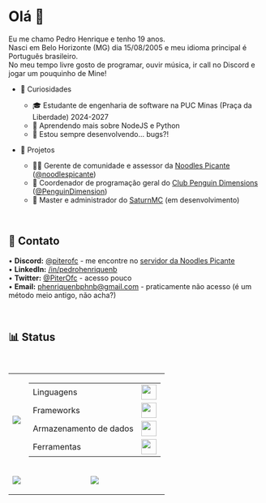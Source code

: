 # Olá 👋

Eu me chamo Pedro Henrique e tenho 19 anos.<br>
Nasci em Belo Horizonte (MG) dia 15/08/2005 e meu idioma principal é Português brasileiro.<br>
No meu tempo livre gosto de programar, ouvir música, ir call no Discord e jogar um pouquinho de Mine!<br>

- 🎈 Curiosidades
  - 🎓 Estudante de engenharia de software na PUC Minas (Praça da Liberdade) 2024-2027<br>
  - 🌱 Aprendendo mais sobre NodeJS e Python<br>
  - 🤔 Estou sempre desenvolvendo... bugs?!<br>

- 💼 Projetos
  - 🏃‍♂️ Gerente de comunidade e assessor da [Noodles Picante](https://www.noodlespicante.com) ([@noodlespicante](https://github.com/noodlespicante))<br>
  - 🐧 Coordenador de programação geral do [Club Penguin Dimensions](https://www.cpdimensions.com) ([@PenguinDimension](https://github.com/PenguinDimension))<br>
  - 🧩 Master e administrador do [SaturnMC](https://discord.gg/wcUJgsYUaq) (em desenvolvimento)<br>

<br>

📩 Contato
----
• **Discord:** [@piterofc](https://discord.com/users/351111345971789825) - me encontre no [servidor da Noodles Picante](https://discord.gg/P9dhMJQ)<br>
• **LinkedIn:** [/in/pedrohenriquenb](https://www.linkedin.com/in/pedrohenriquenb)<br>
• **Twitter:** [@PiterOfc](https://twitter.com/piterofc) - acesso pouco<br>
• **Email:** phenriquenbphnb@gmail.com - praticamente não acesso (é um método meio antigo, não acha?)<br>

<br>

📊 Status
----

<br>
<table>
  <tr>
    <td>
      <a href="https://discord.com/users/351111345971789825"><img src="https://lanyard.cnrad.dev/api/351111345971789825?showDisplayName=true&idleMessage=SouNP%20-%20https://www.noodlespicante.com"/></a>
    </td>
    <td>
        <table>
          <tr>
            <td>Linguagens</td>
            <td><a href="#"><img src="https://skillicons.dev/icons?i=html,css,js,c,nodejs,py" style="height: 30px;"/></a></td>
          </tr>
          <tr>
            <td>Frameworks</td>
            <td><a href="#"><img src="https://skillicons.dev/icons?i=bootstrap,electron,express,jquery,discordjs" style="height: 30px;"/></a></td>
          </tr>
          <tr>
            <td>Armazenamento de dados</td>
            <td><a href="#"><img src="https://skillicons.dev/icons?i=postgres,redis" style="height: 30px;"/></a></td>
          </tr>
          <tr>
            <td>Ferramentas</td>
            <td><a href="#"><img src="https://skillicons.dev/icons?i=vscode,github,git,npm,docker,cloudflare,replit,codepen,postman" style="height: 30px;"/></a></td>
          </tr>
        </table>
    </td>
  </tr>
  <tr>
    <td>
      <p align="center">
        <a href="#">
          <img src="https://github-readme-stats.vercel.app/api/top-langs/?username=piterofc&locale=pt-br&layout=compact">
        </a>
      </p>
    </td>
    <td>
      <p align="center">
        <a href="#">
          <img src="https://github-readme-stats.vercel.app/api?username=piterofc&show_icons=true&include_all_commits=true&locale=pt-br">
        </a>
      </p>
    </td>
  </tr>
</table>
